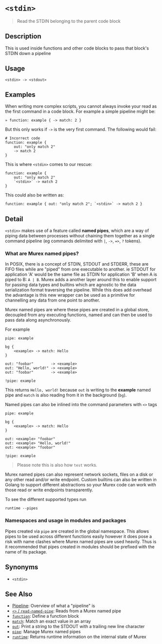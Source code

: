 # `<stdin>`

> Read the STDIN belonging to the parent code block

## Description

This is used inside functions and other code blocks to pass that block's
STDIN down a pipeline

## Usage

    <stdin> -> <stdout>

## Examples

When writing more complex scripts, you cannot always invoke your read as the
first command in a code block. For example a simple pipeline might be:

```
» function: example { -> match: 2 }
```

But this only works if `->` is the very first command. The following would
fail:

```
# Incorrect code
function: example {
    out: "only match 2"
    -> match 2
}
```

This is where `<stdin>` comes to our rescue:

```
function: example {
    out: "only match 2"
    `<stdin>` -> match 2
}
```

This could also be written as:

```
function: example { out: "only match 2"; `<stdin>` -> match 2 }
```

## Detail

`<stdin>` makes use of a feature called **named pipes**, which are a way of
piping data between processes without chaining them together as a single
command pipeline (eg commands delimited with `|`, `->`, `=>`, `?` tokens).

### What are Murex named pipes?

In POSIX, there is a concept of STDIN, STDOUT and STDERR, these are FIFO files
while are "piped" from one executable to another. ie STDOUT for application 'A'
would be the same file as STDIN for application 'B' when A is piped to B:
`A | B`. Murex adds a another layer around this to enable support for passing
data types and builtins which are agnostic to the data serialization format
traversing the pipeline. While this does add overhead the advantage is this new
wrapper can be used as a primitive for channelling any data from one point to
another.

Murex named pipes are where these pipes are created in a global store,
decoupled from any executing functions, named and can then be used to pass
data along asynchronously.

For example

```
pipe: example

bg {
    <example> -> match: Hello
}

out: "foobar"        -> <example>
out: "Hello, world!" -> <example>
out: "foobar"        -> <example>

!pipe: example
```

This returns `Hello, world!` because `out` is writing to the **example** named
pipe and `match` is also reading from it in the background (`bg`).

Named pipes can also be inlined into the command parameters with `<>` tags

```
pipe: example

bg {
    <example> -> match: Hello
}

out: <example> "foobar"
out: <example> "Hello, world!"
out: <example> "foobar"

!pipe: example
```

> Please note this is also how `test` works.

Murex named pipes can also represent network sockets, files on a disk or any
other read and/or write endpoint. Custom builtins can also be written in Golang
to support different abstractions so your Murex code can work with those read
or write endpoints transparently.

To see the different supported types run

```
runtime --pipes
```

### Namespaces and usage in modules and packages

Pipes created via `pipe` are created in the global namespace. This allows pipes
to be used across different functions easily however it does pose a risk with
name clashes where Murex named pipes are used heavily. Thus is it recommended
that pipes created in modules should be prefixed with the name of its package.

## Synonyms

- `<stdin>`

## See Also

- [Pipeline](/user-guide/pipeline.md):
  Overview of what a "pipeline" is
- [`<>` / `read-named-pipe`](./namedpipe.md):
  Reads from a Murex named pipe
- [`function`](./function.md):
  Define a function block
- [`match`](./match.md):
  Match an exact value in an array
- [`out`](./out.md):
  Print a string to the STDOUT with a trailing new line character
- [`pipe`](./pipe.md):
  Manage Murex named pipes
- [`runtime`](./runtime.md):
  Returns runtime information on the internal state of Murex

